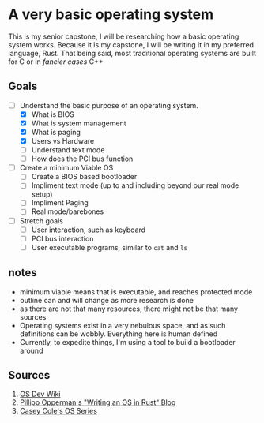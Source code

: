 # A very basic operating system
This is my senior capstone, I will be researching how a basic operating system works. 
Because it is my capstone, I will be writing it in my preferred language, Rust. That being said, most traditional operating systems are built for C or in *fancier cases* C++

## Goals
- [ ] Understand the basic purpose of an operating system.
    - [x] What is BIOS
    - [x] What is system management
    - [x] What is paging
    - [x] Users vs Hardware
    - [ ] Understand text mode
    - [ ] How does the PCI bus function
- [ ] Create a minimum Viable OS 
    - [ ] Create a BIOS based bootloader
    - [ ] Impliment text mode (up to and including beyond our real mode setup)
    - [ ] Impliment Paging
    - [ ] Real mode/barebones
- [ ] Stretch goals
    - [ ] User interaction, such as keyboard
    - [ ] PCI bus interaction
    - [ ] User executable programs, similar to `cat` and `ls`

## notes
- minimum viable means that is executable, and reaches protected mode
- outline can and will change as more research is done
- as there are not that many resources, there might not be that many sources
- Operating systems exist in a very nebulous space, and as such definitions can be wobbly. Everything here is human defined
- Currently, to expedite things, I'm using a tool to build a bootloader around 

## Sources
1. [OS Dev Wiki](https://wiki.osdev.org/Main_Page)
2. [Pillipp Opperman's "Writing an OS in Rust" Blog](https://os.phil-opp.com/) 
3. [Casey Cole's OS Series](https://www.youtube.com/watch?v=dFrDy8910j8&list=PLWCT05ePsnGww5psXWHRLG7p30eKKt1Pd)
